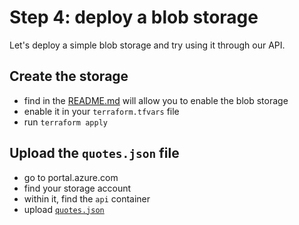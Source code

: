 # Step 4: deploy a blob storage

Let's deploy a simple blob storage and try using it through our API.

## Create the storage

- find in the [README.md](../terraform/README.md) will allow you to enable the blob storage 
- enable it in your `terraform.tfvars` file
- run `terraform apply`

## Upload the `quotes.json` file

- go to portal.azure.com
- find your storage account
- within it, find the `api` container
- upload [`quotes.json`](../resources/storage/quotes.json)

